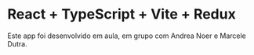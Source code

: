 # React + TypeScript + Vite + Redux

Este app foi desenvolvido em aula, em grupo com Andrea Noer e Marcele Dutra.

